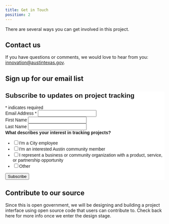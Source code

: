 ```yaml
---
title: Get in Touch
position: 2
---
```


There are several ways you can get involved in this project.

## Contact us

If you have questions or comments, we would love to hear from you: [innovation@austintexas.gov](mailto:innovation@austintexas.gov).

## Sign up for our email list

<!-- Begin MailChimp Signup Form -->
<link href="//cdn-images.mailchimp.com/embedcode/classic-10_7.css" rel="stylesheet" type="text/css">
<style type="text/css">
	#mc_embed_signup{background:#fff; clear:left; font:14px Helvetica,Arial,sans-serif; }
	/* Add your own MailChimp form style overrides in your site stylesheet or in this style block.
	   We recommend moving this block and the preceding CSS link to the HEAD of your HTML file. */
</style>
<div id="mc_embed_signup">
<form action="//github.us15.list-manage.com/subscribe/post?u=6f30653c65f06ca383a19d0bf&amp;id=300d09fe3a" method="post" id="mc-embedded-subscribe-form" name="mc-embedded-subscribe-form" class="validate" target="_blank" novalidate>
    <div id="mc_embed_signup_scroll">
	<h2>Subscribe to updates on project tracking</h2>
<div class="indicates-required"><span class="asterisk">*</span> indicates required</div>
<div class="mc-field-group">
	<label for="mce-EMAIL">Email Address  <span class="asterisk">*</span>
</label>
	<input type="email" value="" name="EMAIL" class="required email" id="mce-EMAIL">
</div>
<div class="mc-field-group">
	<label for="mce-FNAME">First Name </label>
	<input type="text" value="" name="FNAME" class="" id="mce-FNAME">
</div>
<div class="mc-field-group">
	<label for="mce-LNAME">Last Name </label>
	<input type="text" value="" name="LNAME" class="" id="mce-LNAME">
</div>
<div class="mc-field-group input-group">
    <strong>What describes your interest in tracking projects? </strong>
    <ul><li><input type="checkbox" value="1" name="group[4173][1]" id="mce-group[4173]-4173-0"><label for="mce-group[4173]-4173-0">I'm a City employee</label></li>
<li><input type="checkbox" value="2" name="group[4173][2]" id="mce-group[4173]-4173-1"><label for="mce-group[4173]-4173-1">I'm an interested Austin community member</label></li>
<li><input type="checkbox" value="4" name="group[4173][4]" id="mce-group[4173]-4173-2"><label for="mce-group[4173]-4173-2">I represent a business or community organization with a product, service, or partnership opportunity</label></li>
<li><input type="checkbox" value="8" name="group[4173][8]" id="mce-group[4173]-4173-3"><label for="mce-group[4173]-4173-3">Other</label></li>
</ul>
</div>
	<div id="mce-responses" class="clear">
		<div class="response" id="mce-error-response" style="display:none"></div>
		<div class="response" id="mce-success-response" style="display:none"></div>
	</div>    <!-- real people should not fill this in and expect good things - do not remove this or risk form bot signups-->
    <div style="position: absolute; left: -5000px;" aria-hidden="true"><input type="text" name="b_6f30653c65f06ca383a19d0bf_300d09fe3a" tabindex="-1" value=""></div>
    <div class="clear"><input type="submit" value="Subscribe" name="subscribe" id="mc-embedded-subscribe" class="button"></div>
    </div>
</form>
</div>
<script type='text/javascript' src='//s3.amazonaws.com/downloads.mailchimp.com/js/mc-validate.js'></script><script type='text/javascript'>(function($) {window.fnames = new Array(); window.ftypes = new Array();fnames[0]='EMAIL';ftypes[0]='email';fnames[1]='FNAME';ftypes[1]='text';fnames[2]='LNAME';ftypes[2]='text';}(jQuery));var $mcj = jQuery.noConflict(true);</script>
<!--End mc_embed_signup-->

## Contribute to our source

Since this is open government, we will be designing and building a project interface using open source code that users can contribute to. Check back here for more info once we enter the design stage.
